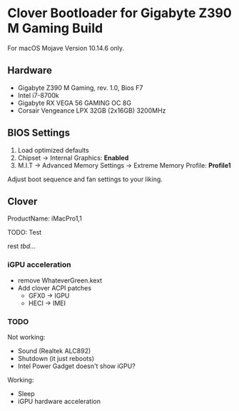 # Clover Bootloader for Gigabyte Z390 M Gaming Build

For macOS Mojave Version 10.14.6 only.

## Hardware

- Gigabyte Z390 M Gaming, rev. 1.0, Bios F7
- Intel i7-8700k
- Gigabyte RX VEGA 56 GAMING OC 8G
- Corsair Vengeance LPX 32GB (2x16GB) 3200MHz

## BIOS Settings

1. Load optimized defaults
2. Chipset -> Internal Graphics: **Enabled**
3. M.I.T -> Advanced Memory Settings -> Extreme Memory Profile: **Profile1**

Adjust boot sequence and fan settings to your liking.


## Clover

ProductName: iMacPro1,1

TODO: Test 

rest *tbd...*

### iGPU acceleration

* remove WhateverGreen.kext
* Add clover ACPI patches 
    * GFX0 -> IGPU
    * HECI -> IMEI

### TODO

Not working:

* Sound (Realtek ALC892)
* Shutdown (it just reboots)
* Intel Power Gadget doesn't show iGPU?

Working:

* Sleep
* iGPU hardware acceleration
